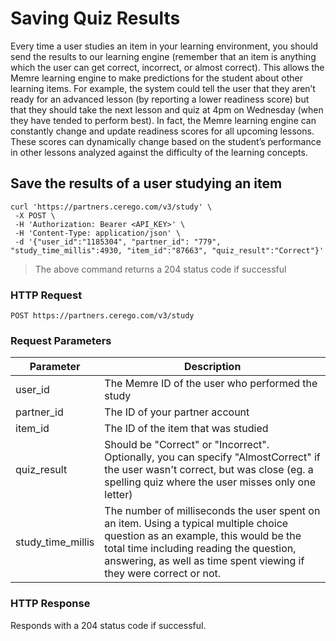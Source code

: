 # Saving Quiz Results

Every time a user studies an item in your learning environment, you should send the results to our learning engine (remember that an item is anything which the user can get correct, incorrect, or almost correct). This allows the Memre learning engine to make predictions for the student about other learning items. For example, the system could tell the user that they aren’t ready for an advanced lesson (by reporting a lower readiness score) but that they should take the next lesson and quiz at 4pm on Wednesday (when they have tended to perform best). In fact, the Memre learning engine can constantly change and update readiness scores for all upcoming lessons. These scores can dynamically change based on the student’s performance in other lessons analyzed against the difficulty of the learning concepts.

## Save the results of a user studying an item

```shell
curl 'https://partners.cerego.com/v3/study' \
 -X POST \
 -H 'Authorization: Bearer <API_KEY>' \
 -H 'Content-Type: application/json' \
 -d '{"user_id":"1185304", "partner_id": "779", "study_time_millis":4930, "item_id":"87663", "quiz_result":"Correct"}'
```

> The above command returns a 204 status code if successful

### HTTP Request

`POST https://partners.cerego.com/v3/study`

### Request Parameters

| Parameter         | Description                                                                                                                                                                                                                                      |
| ----------------- | ------------------------------------------------------------------------------------------------------------------------------------------------------------------------------------------------------------------------------------------------ |
| user_id           | The Memre ID of the user who performed the study                                                                                                                                                                                                 |
| partner_id        | The ID of your partner account                                                                                                                                                                                                                   |
| item_id           | The ID of the item that was studied                                                                                                                                                                                                              |
| quiz_result       | Should be "Correct" or "Incorrect". Optionally, you can specify "AlmostCorrect" if the user wasn't correct, but was close (eg. a spelling quiz where the user misses only one letter)                                                            |
| study_time_millis | The number of milliseconds the user spent on an item. Using a typical multiple choice question as an example, this would be the total time including reading the question, answering, as well as time spent viewing if they were correct or not. |

### HTTP Response

Responds with a 204 status code if successful.
